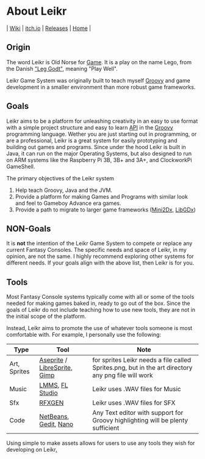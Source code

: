 # About Leikr
| [Wiki](https://github.com/torbuntu/leikr/wiki) | [itch.io](https://torbuntu.itch.io/leikr) | [Releases](https://github.com/torbuntu/leikr/releases) | [Home](https://torbuntu.github.io/Leikr/) |


## Origin

The word Leikr is Old Norse for [Game](https://en.wiktionary.org/wiki/leikr). It is a play on the name Lego, from the Danish ["Leg Godt"](https://en.wikipedia.org/wiki/Lego), meaning "Play Well". 

Leikr Game System was originally built to teach myself [Groovy](https://groovy-lang.org/) and game development in a smaller environment than more robust game frameworks.

## Goals

Leikr aims to be a platform for unleashing creativity in an easy to use format with a simple project structure and easy to learn  [API](https://github.com/torbuntu/leikr/wiki/api) in the [Groovy](http://groovy-lang.org/) programming language.
Wether you are just starting out in programming, or are a professional, Leikr is a great system for easily prototyping and building out games and programs. Since under the hood Leikr is built in Java, it can run on the major Operating Systems, but also designed to run on ARM systems like the Raspberry Pi 3B, 3B+ and 3A+, and ClockworkPi GameShell.

The primary objectives of the Leikr system
1. Help teach Groovy, Java and the JVM.
2. Provide a platform for making Games and Programs with similar look and feel to Gameboy Advance era games.
3. Provide a path to migrate to larger game frameworks ([Mini2Dx](https://mini2dx.org/), [LibGDx](https://libgdx.badlogicgames.com/))

## NON-Goals

It is **not** the intention of the Leikr Game System to compete or replace any current Fantasy Consoles. The specific needs and space of Leikr, in my opinion, are not the same. I highly recommend exploring other systems for different needs. If your goals align with the above list, then Leikr is for you.

## Tools

Most Fantasy Console systems typically come with all or some of the tools needed for making games baked in, ready to go out of the box. Since the goals of Leikr do not include teaching how to use new tools, they are not in the initial scope of the platform. 

Instead, Leikr aims to promote the use of whatever tools someone is most comfortable with. For example, I personally use the following:

| Type | Tool | Note |
|----|----|-----|
| Art, Sprites | [Aseprite](https://www.aseprite.org/) / [LibreSprite](https://github.com/LibreSprite/LibreSprite), [Gimp](https://www.gimp.org/) | for sprites Leikr needs a file called Sprites.png, but in the art directory any png file will work |
| Music | [LMMS](https://lmms.io/), [FL Studio](https://image-line.com) | Leikr uses .WAV files for Music |
| Sfx | [RFXGEN](https://github.com/raysan5/rfxgen) | Leikr uses .WAV files for SFX |
| Code | [NetBeans](https://netbeans.apache.org/), [Gedit](https://wiki.gnome.org/Apps/Gedit), [Nano](https://www.nano-editor.org/)| Any Text editor with support for Groovy highlighting will be plenty sufficient |

Using simple to make assets allows for users to use any tools they wish for developing on Leikr[.](https://torbuntu.github.io/Leikr/docs/hacking) 
